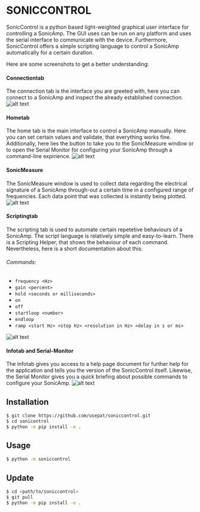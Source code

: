 # SONICCONTROL

SonicControl is a python based light-weighted graphical user interface for controlling a SonicAmp. The GUI uses can be run on any platform and uses the serial interface to communicate with the device. Furthermore, SonicControl offers a simple scripting language to control a SonicAmp automatically for a certain duration.

Here are some screenshots to get a better understanding:

#### Connectiontab
The connection tab is the interface you are greeted with, here you can connect to a SonicAmp and inspect the already established connection.
![alt text](docs/pictures/connectiontab.png)

#### Hometab
The home tab is the main interface to control a SonicAmp manually. Here you can set certain values and validate, that everything works fine. Additionally, here lies the button to take you to the SonicMeasure window or to open the Serial Monitor for configuring your SonicAmp through a command-line expirience.
![alt text](docs/pictures/hometab.png)

#### SonicMeasure
The SonicMeasure window is used to collect data regarding the electrical signature of a SonicAmp through-out a certain time in a configured range of frequencies. Each data point that was collected is instantly being plotted.
![alt text](docs/pictures/sonicmeasure.png)

#### Scriptingtab
The scripting tab is used to automate certain repetetive behaviours of a SonicAmp. The script language is relatively simple and easy-to-learn. There is a Scripting Helper, that shows the behaviour of each command. Nevertheless, here is a short documentation about this:

###### Commands:
- ```frequency <Hz>```
- ```gain <percent>```
- ```hold <seconds or milliseconds>```
- ```on```
- ```off```
- ```startloop <number>```
- ```endloop```
- ```ramp <start Hz> <stop Hz> <resolution in Hz> <delay in s or ms>```

![alt text](docs/pictures/scriptingtab.png)

#### Infotab and Serial-Monitor
The infotab gives you access to a help page document for further help for the application and tells you the version of the SonicControl itself. Likewise, the Serial Monitor gives you a quick briefing about possible commands to configure your SonicAmp.
![alt text](docs/pictures/infotab_serialmonitor.png)

## Installation
```bash
$ git clone https://github.com/usepat/soniccontrol.git
$ cd sonicontrol
$ python -m pip install -e .
```

## Usage
```bash
$ python -m soniccontrol
```

## Update
```bash
$ cd <path/to/soniccontrol>
$ git pull
$ python -m pip install -e .
```
